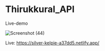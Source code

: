 # Thirukkural_API
Live-demo

![Screenshot (44)](https://user-images.githubusercontent.com/103572861/177313817-5fa1a1d5-2ba1-43cc-9ddc-e3904cbd3236.png)

Live: https://silver-kelpie-a37dd5.netlify.app/
